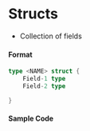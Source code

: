 # Structs

- Collection of fields

#### Format
```go
type <NAME> struct {
    Field-1 type
    Field-2 type

}

```


#### Sample Code
```go


```




